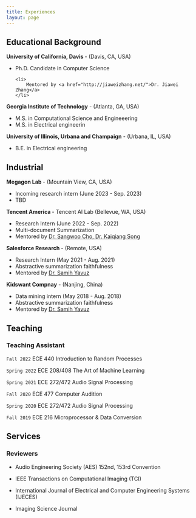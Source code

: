 ```yaml
---
title: Experiences
layout: page
---
```


## Educational Background

<b>  University of California, Davis </b> - (Davis, CA, USA)
<ul>
<li>
    Ph.D. Candidate in Computer Science
    </li>

    <li>
        Mentored by <a href="http://jiaweizhang.net/">Dr. Jiawei Zhang</a>
    </li>
</ul>

<b> Georgia Institute of Technology</b> - (Atlanta, GA, USA)
<ul>
   <li>
        M.S. in Computational Science and Engineeering
    </li>
       <li>
        M.S. in Electrical engineerin
    </li>
</ul>
<b> University of Illinois, Urbana and Champaign</b> - (Urbana, IL, USA)
<ul>
    <li>
        B.E. in Electrical engineering
    </li>
</ul>

## Industrial

<b> Megagon Lab </b> -  (Mountain View, CA, USA)
<ul>
    <li>
        Incoming research intern (June 2023 - Sep. 2023)
    </li>
    <li>
        TBD
    </li>
</ul>

<b> Tencent America </b> - Tencent AI Lab (Bellevue, WA, USA)
<ul>
    <li>
        Research Intern (June 2022 - Sep. 2022)
    </li>
    <li>
        Multi-document Summarization
    </li>
    <li>
        Mentored by <a href="https://scholar.google.com/citations?user=4nGncN4AAAAJ">Dr. Sangwoo Cho, Dr. Kaiqiang Song</a>
    </li>
</ul>


<b> Salesforce Research </b> - (Remote, USA)
<ul>
<li>
    Research Intern (May 2021 - Aug. 2021)
</li>
<li>
    Abstractive summarization faithfulness
</li>
<li>
Mentored by <a href="https://scholar.google.co.uk/citations?user=krh3p8AAAAAJ&hl=en">Dr. Samih Yavuz</a>
</li>
</ul>

<b> Kidswant Compnay</b> - (Nanjing, China)
<ul>
<li>
    Data mining intern (May 2018 - Aug. 2018)
</li>
<li>
    Abstractive summarization faithfulness
</li>
<li>
Mentored by <a href="https://scholar.google.co.uk/citations?user=krh3p8AAAAAJ&hl=en">Dr. Samih Yavuz</a>
</li>
</ul>




## Teaching

### Teaching Assistant

`Fall 2022` ECE 440 Introduction to Random Processes 

`Spring 2022` ECE 208/408  The Art of Machine Learning 

`Spring 2021` ECE 272/472 Audio Signal Processing 

`Fall 2020` ECE 477 Computer Audition 

`Spring 2020` ECE 272/472 Audio Signal Processing 

`Fall 2019` ECE 216 Microprocessor & Data Conversion 




## Services

### Reviewers
* Audio Engineering Society (AES) 152nd, 153rd Convention

* IEEE Transactions on Computational Imaging (TCI)

* International Journal of Electrical and Computer Engineering Systems (IJECES)

* Imaging Science Journal








